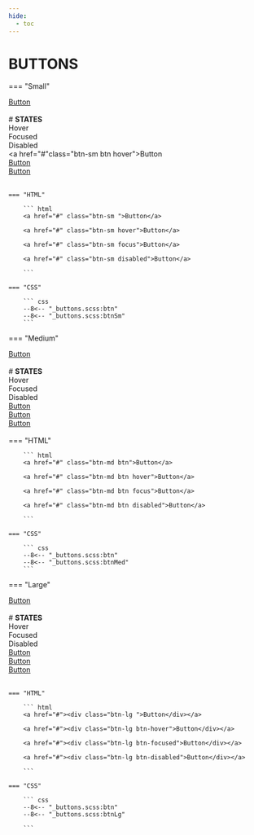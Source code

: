 ```yaml
---
hide:
  - toc
---
```

# **BUTTONS**

=== "Small"
    <div class="btn-grid-1">
        <div class="grid-items"> 
            <a href="#" class= "btn-sm btn">Button</a> 
        </div>
    </div>
    <br>
    # **STATES**
    <div class="btn-grid-3">
        <div class="grid-items">Hover<br></div>
        <div class="grid-items">Focused</div>
        <div class="grid-items">Disabled</div>
        <div class="grid-items"> 
            <a href="#"class="btn-sm btn hover">Button</a> 
        </div>
        <div class="grid-items"> 
            <a href="#" class= "btn-sm btn focus">Button</a> 
        </div>
        <div class="grid-items"> 
            <a href="#" class="btn-sm btn disabled">Button</a> 
        </div>
    </div>
    <br>

    === "HTML"

        ``` html
        <a href="#" class="btn-sm ">Button</a>

        <a href="#" class="btn-sm hover">Button</a>

        <a href="#" class="btn-sm focus">Button</a>

        <a href="#" class="btn-sm disabled">Button</a>
        
        ```

    === "CSS"

        ``` css
        --8<-- "_buttons.scss:btn"
        --8<-- "_buttons.scss:btnSm"
        ```
=== "Medium"
    <div class="btn-grid-1">
        <div class="grid-items"> 
            <a href="#" class="btn-md btn ">Button</a> 
        </div>
    </div>
    <br>
    # **STATES**
    <div class="btn-grid-3">
        <div class="grid-items">Hover<br></div>
        <div class="grid-items">Focused</div>
        <div class="grid-items">Disabled</div>
        <div class="grid-items"> 
            <a href="#" class="btn-md btn hover">Button</a> 
        </div>
        <div class="grid-items"> 
            <a href="#" class="btn-md btn focus">Button</a> 
        </div>
        <div class="grid-items"> 
            <a href="#" class="btn-md btn disabled">Button</a> 
        </div>
    </div>
    <br>
    === "HTML"

        ``` html
        <a href="#" class="btn-md btn">Button</a>

        <a href="#" class="btn-md btn hover">Button</a>

        <a href="#" class="btn-md btn focus">Button</a>

        <a href="#" class="btn-md btn disabled">Button</a>
        
        ```

    === "CSS"

        ``` css
        --8<-- "_buttons.scss:btn"
        --8<-- "_buttons.scss:btnMed"
        ```
=== "Large"
    <div class="btn-grid-1">
        <div class="grid-items"> 
            <a href="#" class="btn-lg btn">Button</a> 
        </div>
    </div>
    <br>
    # **STATES**
    <div class="btn-grid-3">
        <div class="grid-items">Hover<br></div>
        <div class="grid-items">Focused</div>
        <div class="grid-items">Disabled</div>
        <div class="grid-items"> 
            <a href="#" class="btn-lg btn hover">Button</a> 
        </div>
        <div class="grid-items"> 
            <a href="#" class="btn-lg btn focus">Button</a> 
        </div>
        <div class="grid-items"> 
            <a href="#" class="btn-lg btn disabled">Button</a> 
        </div>
    </div>
    <br>

    === "HTML"

        ``` html
        <a href="#"><div class="btn-lg ">Button</div></a>

        <a href="#"><div class="btn-lg btn-hover">Button</div></a>

        <a href="#"><div class="btn-lg btn-focused">Button</div></a>

        <a href="#"><div class="btn-lg btn-disabled">Button</div></a>
        
        ```

    === "CSS"

        ``` css
        --8<-- "_buttons.scss:btn"
        --8<-- "_buttons.scss:btnLg"
        
        ```


